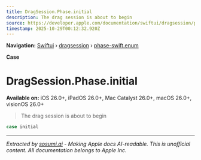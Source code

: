 ```yaml
---
title: DragSession.Phase.initial
description: The drag session is about to begin
source: https://developer.apple.com/documentation/swiftui/dragsession/phase-swift.enum/initial
timestamp: 2025-10-29T00:12:32.920Z
---
```


**Navigation:** [Swiftui](/documentation/swiftui) › [dragsession](/documentation/swiftui/dragsession) › [phase-swift.enum](/documentation/swiftui/dragsession/phase-swift.enum)

**Case**

# DragSession.Phase.initial

**Available on:** iOS 26.0+, iPadOS 26.0+, Mac Catalyst 26.0+, macOS 26.0+, visionOS 26.0+

> The drag session is about to begin

```swift
case initial
```

---

*Extracted by [sosumi.ai](https://sosumi.ai) - Making Apple docs AI-readable.*
*This is unofficial content. All documentation belongs to Apple Inc.*

